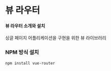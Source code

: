 # 뷰 라우터

####  뷰 라우터 소개와 설치

싱글 페이지 어플리케이션을 구현을 위한 뷰 라이브러리

### NPM 방식 설치

    npm install vue-router
    


